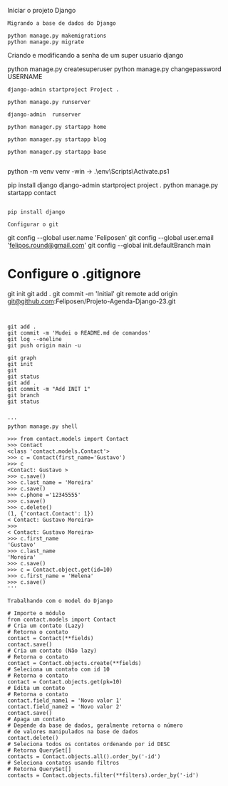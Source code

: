 Iniciar o projeto Django
```
Migrando a base de dados do Django 

python manage.py makemigrations
python manage.py migrate
```
Criando e modificando a senha de um super usuario django 

python manage.py createsuperuser
python manage.py changepassword USERNAME

```
django-admin startproject Project .

python manage.py runserver 

django-admin  runserver 

python manager.py startapp home

python manager.py startapp blog 

python manager.py startapp base


```
python -m venv venv
-win -> .\env\Scripts\Activate.ps1 

pip install django
django-admin startproject project .
python manage.py startapp contact
```

pip install django

Configurar o git

```
git config --global user.name 'Feliposen'
git config --global user.email 'felipos.round@gmail.com'
git config --global init.defaultBranch main
# Configure o .gitignore
git init
git add .
git commit -m 'Initial'
git remote add origin git@github.com:Feliposen/Projeto-Agenda-Django-23.git
```


git add .
git commit -m 'Mudei o README.md de comandos'
git log --oneline
git push origin main -u

git graph 
git init
git 
git status 
git add . 
git commit -m "Add INIT 1"
git branch
git status 


'''
python manage.py shell

>>> from contact.models import Contact
>>> Contact
<class 'contact.models.Contact'>
>>> c = Contact(first_name='Gustavo')
>>> c
<Contact: Gustavo >
>>> c.save()
>>> c.last_name = 'Moreira'
>>> c.save()
>>> c.phone ='12345555'
>>> c.save()
>>> c.delete()
(1, {'contact.Contact': 1})
< Contact: Gustavo Moreira> 
>>>
< Contact: Gustavo Moreira> 
>>> c.first_name
'Gustavo'
>>> c.last_name
'Moreira'
>>> c.save()
>>> c = Contact.object.get(id=10)
>>> c.first_name = 'Helena'
>>> c.save()
'''

Trabalhando com o model do Django

# Importe o módulo
from contact.models import Contact
# Cria um contato (Lazy)
# Retorna o contato
contact = Contact(**fields)
contact.save()
# Cria um contato (Não lazy)
# Retorna o contato
contact = Contact.objects.create(**fields)
# Seleciona um contato com id 10
# Retorna o contato
contact = Contact.objects.get(pk=10)
# Edita um contato
# Retorna o contato
contact.field_name1 = 'Novo valor 1'
contact.field_name2 = 'Novo valor 2'
contact.save()
# Apaga um contato
# Depende da base de dados, geralmente retorna o número
# de valores manipulados na base de dados
contact.delete()
# Seleciona todos os contatos ordenando por id DESC
# Retorna QuerySet[]
contacts = Contact.objects.all().order_by('-id')
# Seleciona contatos usando filtros
# Retorna QuerySet[]
contacts = Contact.objects.filter(**filters).order_by('-id')